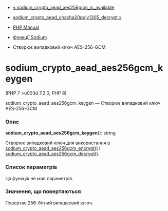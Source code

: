 - [«
sodium_crypto_aead_aes256gcm_is_available](function.sodium-crypto-aead-aes256gcm-is-available.md)
- [sodium_crypto_aead_chacha20poly1305_decrypt
»](function.sodium-crypto-aead-chacha20poly1305-decrypt.md)

- [PHP Manual](index.md)
- [Функції Sodium](ref.sodium.md)
- Створює випадковий ключ AES-256-GCM

# sodium_crypto_aead_aes256gcm_keygen

(PHP 7 \>u003d 7.2.0, PHP 8)

sodium_crypto_aead_aes256gcm_keygen — Створює випадковий ключ AES-256-GCM

### Опис

**sodium_crypto_aead_aes256gcm_keygen**(): string

Створює випадковий ключ для використання в
[sodium_crypto_aead_aes256gcm_encrypt()](function.sodium-crypto-aead-aes256gcm-encrypt.md)
і
[sodium_crypto_aead_aes256gcm_decrypt()](function.sodium-crypto-aead-aes256gcm-decrypt.md).

### Список параметрів

Ця функція не має параметрів.

### Значення, що повертаються

Повертає 256-бітний випадковий ключ.
